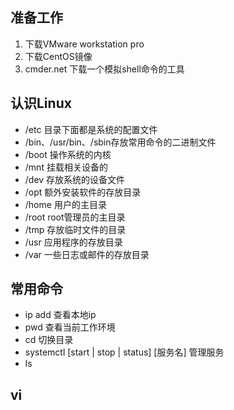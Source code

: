 ## 准备工作
1. 下载VMware workstation pro
2. 下载CentOS镜像
3. cmder.net 下载一个模拟shell命令的工具

## 认识Linux
* /etc 目录下面都是系统的配置文件
* /bin、/usr/bin、/sbin存放常用命令的二进制文件
* /boot 操作系统的内核
* /mnt 挂载相关设备的
* /dev 存放系统的设备文件
* /opt 额外安装软件的存放目录
* /home 用户的主目录
* /root root管理员的主目录
* /tmp 存放临时文件的目录
* /usr 应用程序的存放目录
* /var 一些日志或邮件的存放目录
## 常用命令
- ip add 查看本地ip
- pwd 查看当前工作环境
- cd 切换目录
- systemctl [start | stop | status] [服务名] 管理服务
- ls 

## vi 

 